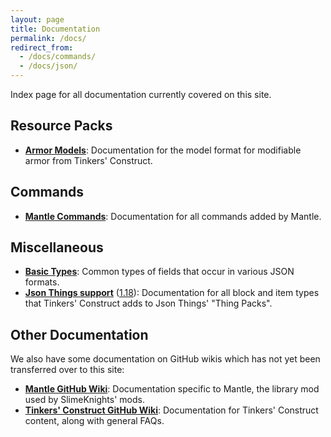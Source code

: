 ```yaml
---
layout: page
title: Documentation
permalink: /docs/
redirect_from:
  - /docs/commands/
  - /docs/json/
---
```


Index page for all documentation currently covered on this site.

## Resource Packs

* [**Armor Models**](json/armor-models): Documentation for the model format for modifiable armor from Tinkers' Construct.

## Commands
* [**Mantle Commands**](commands/mantle): Documentation for all commands added by Mantle.

## Miscellaneous

* [**Basic Types**](json/basic-types): Common types of fields that occur in various JSON formats.
* [**Json Things support**](json/json-things) ([1.18](json/json-things/1.18)): Documentation for all block and item types that Tinkers' Construct adds to Json Things' "Thing Packs".

## Other Documentation

We also have some documentation on GitHub wikis which has not yet been transferred over to this site:

* [**Mantle GitHub Wiki**](https://github.com/SlimeKnights/Mantle/wiki): Documentation specific to Mantle, the library mod used by SlimeKnights' mods.
* [**Tinkers' Construct GitHub Wiki**](https://github.com/SlimeKnights/TinkersConstruct/wiki): Documentation for Tinkers' Construct content, along with general FAQs.